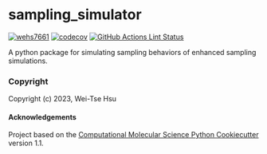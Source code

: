 sampling_simulator
==============================
[//]: # (Badges)
[![wehs7661](https://circleci.com/gh/wehs7661/sampling_simulator.svg?style=shield)](https://app.circleci.com/pipelines/github/wehs7661/sampling_simulator?branch=master)
[![codecov](https://codecov.io/gh/wehs7661/sampling_simulator/branch/main/graph/badge.svg)](https://codecov.io/gh/wehs7661/sampling_simulator/branch/main)
[![GitHub Actions Lint Status](https://github.com/wehs7661/sampling_simulator/actions/workflows/lint.yaml/badge.svg)](https://github.com/wehs7661/sampling_simulator/actions/workflows/lint.yaml)


A python package for simulating sampling behaviors of enhanced sampling simulations.

### Copyright

Copyright (c) 2023, Wei-Tse Hsu


#### Acknowledgements
 
Project based on the 
[Computational Molecular Science Python Cookiecutter](https://github.com/molssi/cookiecutter-cms) version 1.1.
